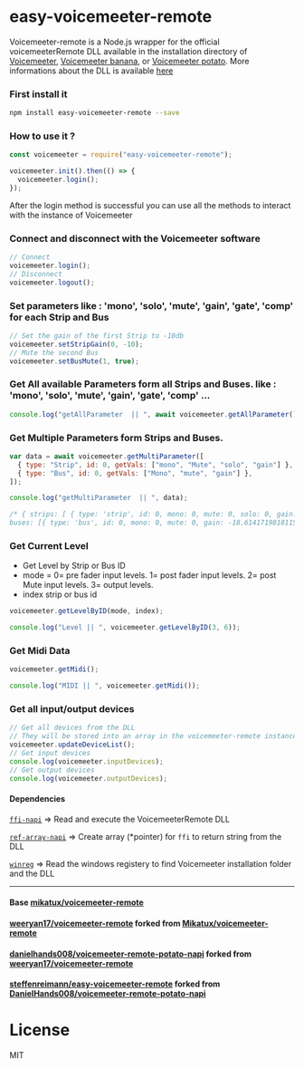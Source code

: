 # easy-voicemeeter-remote

Voicemeeter-remote is a Node.js wrapper for the official voicemeeterRemote DLL available in the installation directory of [Voicemeeter][voicemeeter], [Voicemeeter banana][voicemeeter-banana], or [Voicemeeter potato][voicemeeter-potato]. More informations about the DLL is available [here](https://forum.vb-audio.com/viewtopic.php?f=8&t=346)

### First install it

```sh
npm install easy-voicemeeter-remote --save
```

### How to use it ?

```js
const voicemeeter = require("easy-voicemeeter-remote");

voicemeeter.init().then(() => {
  voicemeeter.login();
});
```

After the login method is successful you can use all the methods to interact with the instance of Voicemeeter

### Connect and disconnect with the Voicemeeter software

```js
// Connect
voicemeeter.login();
// Disconnect
voicemeeter.logout();
```

### Set parameters like : 'mono', 'solo', 'mute', 'gain', 'gate', 'comp' for each Strip and Bus

```js
// Set the gain of the first Strip to -10db
voicemeeter.setStripGain(0, -10);
// Mute the second Bus
voicemeeter.setBusMute(1, true);
```

### Get All available Parameters form all Strips and Buses. like : 'mono', 'solo', 'mute', 'gain', 'gate', 'comp' ...

```js
console.log("getAllParameter  || ", await voicemeeter.getAllParameter());
```

### Get Multiple Parameters form Strips and Buses.

```js
var data = await voicemeeter.getMultiParameter([
  { type: "Strip", id: 0, getVals: ["mono", "Mute", "solo", "gain"] },
  { type: "Bus", id: 0, getVals: ["Mono", "mute", "gain"] },
]);

console.log("getMultiParameter  || ", data);

/* { strips: [ { type: 'strip', id: 0, mono: 0, mute: 0, solo: 0, gain: -10 } ], 
buses: [{ type: 'bus', id: 0, mono: 0, mute: 0, gain: -18.614171981811523 }]} */
```

### Get Current Level

- Get Level by Strip or Bus ID
- mode = 0= pre fader input levels. 1= post fader input levels. 2= post Mute input levels. 3= output levels.
- index strip or bus id

```js
voicemeeter.getLevelByID(mode, index);

console.log("Level || ", voicemeeter.getLevelByID(3, 6));
```

### Get Midi Data

```js
voicemeeter.getMidi();

console.log("MIDI || ", voicemeeter.getMidi());
```

### Get all input/output devices

```js
// Get all devices from the DLL
// They will be stored into an array in the voicemeeter-remote instance
voicemeeter.updateDeviceList();
// Get input devices
console.log(voicemeeter.inputDevices);
// Get output devices
console.log(voicemeeter.outputDevices);
```

#### Dependencies

[`ffi-napi`][ffi] => Read and execute the VoicemeeterRemote DLL

[`ref-array-napi`][ref-array] => Create array (\*pointer) for `ffi` to return string from the DLL

[`winreg`][winreg] => Read the windows registery to find Voicemeeter installation folder and the DLL

---

#### Base [mikatux/voicemeeter-remote](https://github.com/Mikatux/voicemeeter-remote)

#### [weeryan17/voicemeeter-remote](https://github.com/weeryan17/voicemeeter-remote) forked from [Mikatux/voicemeeter-remote](https://github.com/Mikatux/voicemeeter-remote)

#### [danielhands008/voicemeeter-remote-potato-napi](https://github.com/DanielHands008/voicemeeter-remote-potato-napi) forked from [weeryan17/voicemeeter-remote](https://github.com/weeryan17/voicemeeter-remote)

#### [steffenreimann/easy-voicemeeter-remote](https://github.com/steffenreimann/easy-voicemeeter-remote) forked from [DanielHands008/voicemeeter-remote-potato-napi](https://github.com/DanielHands008/voicemeeter-remote-potato-napi)

# License

MIT

[voicemeeter]: https://www.vb-audio.com/Voicemeeter/index.htm
[voicemeeter-banana]: https://www.vb-audio.com/Voicemeeter/banana.htm
[voicemeeter-potato]: https://www.vb-audio.com/Voicemeeter/potato.htm
[voicemeeter-api]: https://github.com/Mikatux/voicemeeter-api
[ffi]: https://www.npmjs.com/package/ffi-napi
[ref-array]: https://www.npmjs.com/package/ref-array
[winreg]: https://www.npmjs.com/package/winreg
